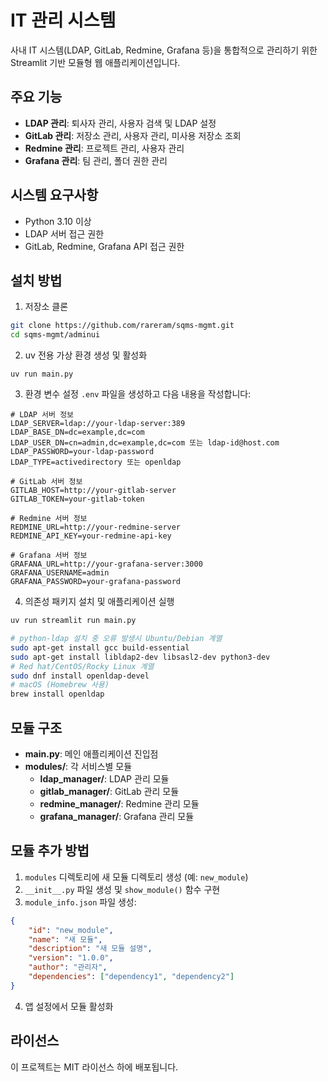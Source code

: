 # IT 관리 시스템

사내 IT 시스템(LDAP, GitLab, Redmine, Grafana 등)을 통합적으로 관리하기 위한 Streamlit 기반 모듈형 웹 애플리케이션입니다.

## 주요 기능

- **LDAP 관리**: 퇴사자 관리, 사용자 검색 및 LDAP 설정
- **GitLab 관리**: 저장소 관리, 사용자 관리, 미사용 저장소 조회
- **Redmine 관리**: 프로젝트 관리, 사용자 관리
- **Grafana 관리**: 팀 관리, 폴더 권한 관리

## 시스템 요구사항

- Python 3.10 이상
- LDAP 서버 접근 권한
- GitLab, Redmine, Grafana API 접근 권한

## 설치 방법

1. 저장소 클론
```bash
git clone https://github.com/rareram/sqms-mgmt.git
cd sqms-mgmt/adminui
```

2. uv 전용 가상 환경 생성 및 활성화
```
uv run main.py
```

3. 환경 변수 설정
`.env` 파일을 생성하고 다음 내용을 작성합니다:
```
# LDAP 서버 정보
LDAP_SERVER=ldap://your-ldap-server:389
LDAP_BASE_DN=dc=example,dc=com
LDAP_USER_DN=cn=admin,dc=example,dc=com 또는 ldap-id@host.com
LDAP_PASSWORD=your-ldap-password
LDAP_TYPE=activedirectory 또는 openldap

# GitLab 서버 정보
GITLAB_HOST=http://your-gitlab-server
GITLAB_TOKEN=your-gitlab-token

# Redmine 서버 정보
REDMINE_URL=http://your-redmine-server
REDMINE_API_KEY=your-redmine-api-key

# Grafana 서버 정보
GRAFANA_URL=http://your-grafana-server:3000
GRAFANA_USERNAME=admin
GRAFANA_PASSWORD=your-grafana-password
```

4. 의존성 패키지 설치 및 애플리케이션 실행
```bash
uv run streamlit run main.py

# python-ldap 설치 중 오류 발생시 Ubuntu/Debian 계열
sudo apt-get install gcc build-essential
sudo apt-get install libldap2-dev libsasl2-dev python3-dev
# Red hat/CentOS/Rocky Linux 계열
sudo dnf install openldap-devel
# macOS (Homebrew 사용)
brew install openldap
```

## 모듈 구조

- **main.py**: 메인 애플리케이션 진입점
- **modules/**: 각 서비스별 모듈
  - **ldap_manager/**: LDAP 관리 모듈
  - **gitlab_manager/**: GitLab 관리 모듈
  - **redmine_manager/**: Redmine 관리 모듈
  - **grafana_manager/**: Grafana 관리 모듈

## 모듈 추가 방법

1. `modules` 디렉토리에 새 모듈 디렉토리 생성 (예: `new_module`)
2. `__init__.py` 파일 생성 및 `show_module()` 함수 구현
3. `module_info.json` 파일 생성:
```json
{
    "id": "new_module",
    "name": "새 모듈",
    "description": "새 모듈 설명",
    "version": "1.0.0",
    "author": "관리자",
    "dependencies": ["dependency1", "dependency2"]
}
```
4. 앱 설정에서 모듈 활성화

## 라이선스

이 프로젝트는 MIT 라이선스 하에 배포됩니다.
